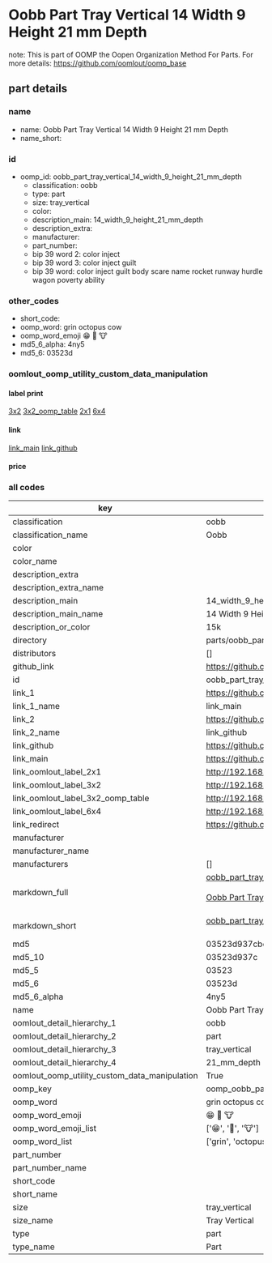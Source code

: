 # Oobb Part Tray Vertical 14 Width 9 Height 21 mm Depth  

note: This is part of OOMP the Oopen Organization Method For Parts. For more details: https://github.com/oomlout/oomp_base

##  part details
  







### name
* name: Oobb Part Tray Vertical 14 Width 9 Height 21 mm Depth
* name_short: 
### id
* oomp_id: oobb_part_tray_vertical_14_width_9_height_21_mm_depth
  * classification: oobb
  * type: part
  * size: tray_vertical
  * color: 
  * description_main: 14_width_9_height_21_mm_depth
  * description_extra: 
  * manufacturer: 
  * part_number: 
  * bip 39 word 2: color inject
  * bip 39 word 3: color inject guilt
  * bip 39 word: color inject guilt body scare name rocket runway hurdle wagon poverty ability

### other_codes
* short_code: 
* oomp_word: grin octopus cow
* oomp_word_emoji :grin: :octopus: :cow:
* md5_6_alpha: 4ny5
* md5_6: 03523d






### oomlout_oomp_utility_custom_data_manipulation
#### label print
[3x2](http://192.168.1.245:1112/?label=oomp%204ny5)
[3x2_oomp_table](http://192.168.1.108:1112/?label=oomp%204ny5)
[2x1](http://192.168.1.242:1112/?label=oomp%204ny5)
[6x4](http://192.168.1.55:1112/?label=oomp%204ny5)    

#### link

[link_main](https://github.com/oomlout/oomlout_oomp_version_1_messy/tree/main/parts/oobb_part_tray_vertical_14_width_9_height_21_mm_depth) [link_github](https://github.com/oomlout/oomlout_oomp_version_1_messy/tree/main/parts/oobb_part_tray_vertical_14_width_9_height_21_mm_depth)                             

#### price







### all codes 
| key | value |  
| --- | --- |  
| classification | oobb |  
| classification_name | Oobb |  
| color |  |  
| color_name |  |  
| description_extra |  |  
| description_extra_name |  |  
| description_main | 14_width_9_height_21_mm_depth |  
| description_main_name | 14 Width 9 Height 21 mm Depth |  
| description_or_color | 15k |  
| directory | parts/oobb_part_tray_vertical_14_width_9_height_21_mm_depth |  
| distributors | [] |  
| github_link | https://github.com/oomlout/oomlout_oomp_part_src/tree/main/parts/oobb_part_tray_vertical_14_width_9_height_21_mm_depth |  
| id | oobb_part_tray_vertical_14_width_9_height_21_mm_depth |  
| link_1 | https://github.com/oomlout/oomlout_oomp_version_1_messy/tree/main/parts/oobb_part_tray_vertical_14_width_9_height_21_mm_depth |  
| link_1_name | link_main |  
| link_2 | https://github.com/oomlout/oomlout_oomp_version_1_messy/tree/main/parts/oobb_part_tray_vertical_14_width_9_height_21_mm_depth |  
| link_2_name | link_github |  
| link_github | https://github.com/oomlout/oomlout_oomp_version_1_messy/tree/main/parts/oobb_part_tray_vertical_14_width_9_height_21_mm_depth |  
| link_main | https://github.com/oomlout/oomlout_oomp_version_1_messy/tree/main/parts/oobb_part_tray_vertical_14_width_9_height_21_mm_depth |  
| link_oomlout_label_2x1 | http://192.168.1.242:1112/?label=oomp%204ny5 |  
| link_oomlout_label_3x2 | http://192.168.1.245:1112/?label=oomp%204ny5 |  
| link_oomlout_label_3x2_oomp_table | http://192.168.1.108:1112/?label=oomp%204ny5 |  
| link_oomlout_label_6x4 | http://192.168.1.55:1112/?label=oomp%204ny5 |  
| link_redirect | https://github.com/oomlout/oomlout_oomp_version_1_messy/tree/main/parts/oobb_part_tray_vertical_14_width_9_height_21_mm_depth |  
| manufacturer |  |  
| manufacturer_name |  |  
| manufacturers | [] |  
| markdown_full | [oobb_part_tray_vertical_14_width_9_height_21_mm_depth](none)<br>[](none)<br>[Oobb Part Tray Vertical 14 Width 9 Height 21 Mm Depth](none)<br><br> |  
| markdown_short | [oobb_part_tray_vertical_14_width_9_height_21_mm_depth](none)<br><br> |  
| md5 | 03523d937cbd776e4b60218ecf5d016d |  
| md5_10 | 03523d937c |  
| md5_5 | 03523 |  
| md5_6 | 03523d |  
| md5_6_alpha | 4ny5 |  
| name | Oobb Part Tray Vertical 14 Width 9 Height 21 mm Depth |  
| oomlout_detail_hierarchy_1 | oobb |  
| oomlout_detail_hierarchy_2 | part |  
| oomlout_detail_hierarchy_3 | tray_vertical |  
| oomlout_detail_hierarchy_4 | 21_mm_depth |  
| oomlout_oomp_utility_custom_data_manipulation | True |  
| oomp_key | oomp_oobb_part_tray_vertical_14_width_9_height_21_mm_depth |  
| oomp_word | grin octopus cow |  
| oomp_word_emoji | :grin: :octopus: :cow: |  
| oomp_word_emoji_list | [':grin:', ':octopus:', ':cow:'] |  
| oomp_word_list | ['grin', 'octopus', 'cow'] |  
| part_number |  |  
| part_number_name |  |  
| short_code |  |  
| short_name |  |  
| size | tray_vertical |  
| size_name | Tray Vertical |  
| type | part |  
| type_name | Part |  
